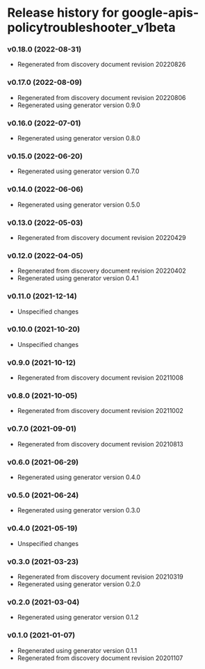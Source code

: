 # Release history for google-apis-policytroubleshooter_v1beta

### v0.18.0 (2022-08-31)

* Regenerated from discovery document revision 20220826

### v0.17.0 (2022-08-09)

* Regenerated from discovery document revision 20220806
* Regenerated using generator version 0.9.0

### v0.16.0 (2022-07-01)

* Regenerated using generator version 0.8.0

### v0.15.0 (2022-06-20)

* Regenerated using generator version 0.7.0

### v0.14.0 (2022-06-06)

* Regenerated using generator version 0.5.0

### v0.13.0 (2022-05-03)

* Regenerated from discovery document revision 20220429

### v0.12.0 (2022-04-05)

* Regenerated from discovery document revision 20220402
* Regenerated using generator version 0.4.1

### v0.11.0 (2021-12-14)

* Unspecified changes

### v0.10.0 (2021-10-20)

* Unspecified changes

### v0.9.0 (2021-10-12)

* Regenerated from discovery document revision 20211008

### v0.8.0 (2021-10-05)

* Regenerated from discovery document revision 20211002

### v0.7.0 (2021-09-01)

* Regenerated from discovery document revision 20210813

### v0.6.0 (2021-06-29)

* Regenerated using generator version 0.4.0

### v0.5.0 (2021-06-24)

* Regenerated using generator version 0.3.0

### v0.4.0 (2021-05-19)

* Unspecified changes

### v0.3.0 (2021-03-23)

* Regenerated from discovery document revision 20210319
* Regenerated using generator version 0.2.0

### v0.2.0 (2021-03-04)

* Regenerated using generator version 0.1.2

### v0.1.0 (2021-01-07)

* Regenerated using generator version 0.1.1
* Regenerated from discovery document revision 20201107

